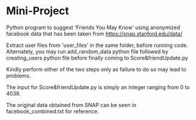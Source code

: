 # Mini-Project
Python program to suggest 'Friends You May Know' using anonymized facebook data that has been taken from https://snap.stanford.edu/data/

Extract user files from 'user_files' in the same folder, before running code.
Alternately, you may run add_random_data python file followed by creating_users python file before finally coming to Score&friendUpdate.py

Kindly perform either of the two steps only as failure to do so may lead to problems.

The input for Score&friendUpdate.py is simply an integer ranging from 0 to 4038.

The original data obtained from SNAP can be seen in facebook_combined.txt for reference.
